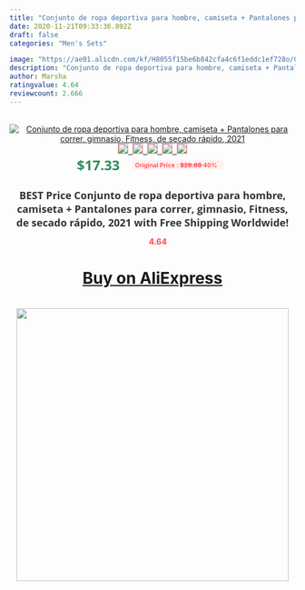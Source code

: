 ```yaml
---
title: "Conjunto de ropa deportiva para hombre, camiseta + Pantalones para correr, gimnasio, Fitness, de secado rápido, 2021"
date: 2020-11-21T09:33:36.892Z
draft: false
categories: "Men's Sets"

image: "https://ae01.alicdn.com/kf/H8055f15be6b842cfa4c6f1eddc1ef728o/Conjunto-de-ropa-deportiva-para-hombre-camiseta-Pantalones-para-correr-gimnasio-Fitness-de-secado-rápido-2021.jpg"
description: "Conjunto de ropa deportiva para hombre, camiseta + Pantalones para correr, gimnasio, Fitness, de secado rápido, 2021"
author: Marsha
ratingvalue: 4.64
reviewcount: 2.666
---
```

<br>
<div style="text-align: center;">
<a href="https://s.click.aliexpress.com/e/_9vmBch" target="_blank" rel="nofollow noopener noreferrer"><img alt="Conjunto de ropa deportiva para hombre, camiseta + Pantalones para correr, gimnasio, Fitness, de secado rápido, 2021" class="magnifier-image" src="https://ae01.alicdn.com/kf/H8055f15be6b842cfa4c6f1eddc1ef728o/Conjunto-de-ropa-deportiva-para-hombre-camiseta-Pantalones-para-correr-gimnasio-Fitness-de-secado-rápido-2021.jpg_640x640.jpg">
<br>
<img style="border:1px solid salmon" src="https://ae01.alicdn.com/kf/H8055f15be6b842cfa4c6f1eddc1ef728o/Conjunto-de-ropa-deportiva-para-hombre-camiseta-Pantalones-para-correr-gimnasio-Fitness-de-secado-rápido-2021.jpg_120x120.jpg">&nbsp;&nbsp;<img style="border:1px solid salmon" src="https://ae01.alicdn.com/kf/H2f6ac21a44bb46fbbc711f9e520462106/Conjunto-de-ropa-deportiva-para-hombre-camiseta-Pantalones-para-correr-gimnasio-Fitness-de-secado-rápido-2021.jpg_120x120.jpg">&nbsp;&nbsp;<img style="border:1px solid salmon" src="https://ae01.alicdn.com/kf/He1118e2b0a17454380274fd55766c620g/Conjunto-de-ropa-deportiva-para-hombre-camiseta-Pantalones-para-correr-gimnasio-Fitness-de-secado-rápido-2021.jpg_120x120.jpg">&nbsp;&nbsp;<img style="border:1px solid salmon" src="https://ae01.alicdn.com/kf/He2cef60575e24314afd799d0ca0cab43o/Conjunto-de-ropa-deportiva-para-hombre-camiseta-Pantalones-para-correr-gimnasio-Fitness-de-secado-rápido-2021.jpg_120x120.jpg">&nbsp;&nbsp;<img style="border:1px solid salmon" src="https://ae01.alicdn.com/kf/Hb1cadbf6d8e64e389bdb079d4ab508e58/Conjunto-de-ropa-deportiva-para-hombre-camiseta-Pantalones-para-correr-gimnasio-Fitness-de-secado-rápido-2021.jpg_120x120.jpg"></a></div><br0>
<div style="text-align: center;"><span style="background-color: white; border: 0px; box-sizing: border-box; color: seagreen; display: inline-block; font-family: &quot;open sans&quot; , &quot;arial&quot; , &quot;helvetica&quot; , sans-serif , &quot;heiti&quot;; font-size: 24px; font-stretch: inherit; font-weight: 700; line-height: inherit; margin: 0px 10px 0px 0px; padding: 0px; vertical-align: middle;">$17.33 </span>
<span style="background: rgb(255 , 241 , 241); border-radius: 3px; border: 0px; box-sizing: border-box; color: #ff4747; display: inline-block; font-family: inherit; font-size: 12px; font-stretch: inherit; font-style: inherit; font-variant: inherit; font-weight: 600; line-height: inherit; margin: 0px; padding: 2px 5px; transform: scale(0.9); vertical-align: middle;">Original Price : <b style="text-decoration: line-through;">$28.88 </b> 40%&nbsp;&nbsp;</span></div>
<h1 style="color: #333333; display: inline-block; font-family: &quot;open sans&quot; , &quot;arial&quot; , &quot;helvetica&quot; , sans-serif , &quot;heiti&quot;; font-size: 18px; font-stretch: inherit; font-weight: 700; text-align: center;">BEST Price Conjunto de ropa deportiva para hombre, camiseta + Pantalones para correr, gimnasio, Fitness, de secado rápido, 2021 with Free Shipping Worldwide!</h1>
<div style="color: #ff4747; text-align: center;">
<img src="https://4.bp.blogspot.com/-M0ZcTcb-5uY/XleCXlxnR4I/AAAAAAAAAEc/OrjgMkXV1oMQFaCRZj5HQwOCBcu3w1FegCPcBGAYYCw/s1600/star.png" style="height: 15px;">&nbsp;<b>4.64</b></div>
<div class="button_cont" align="center"><a class="buynow_a" href="https://s.click.aliexpress.com/e/_9vmBch" target="_blank" rel="nofollow noopener noreferrer"><H1>Buy on AliExpress</H1></a></div><br>
<div class="separator" style="clear: both; text-align: center;">
<img src="https://lh3.googleusercontent.com/-pTy5HemUv9M/XlePHvY0dAI/AAAAAAAAAE4/0nX5iRUoIWY8eMW9Dpxeirr157OZliDIgCLcBGAsYHQ/s1600/badge.gif" width="480">
</div>
